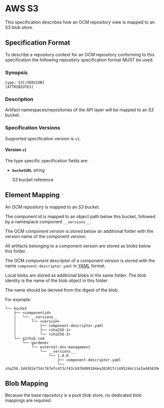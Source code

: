 # AWS S3

This specification describes how an OCM repository view is mapped to an S3 blob store.

## Specification Format

To describe a repository context for an OCM repository conforming to this specification the following repository specification format MUST be used.

### Synopsis

```
type: S3[/VERSION]
[ATTRIBIUTES]
```

### Description

Artifact namespaces/repositories of the API layer will be mapped to an  S3 bucket.

### Specification Versions

Supported specification version is `v1`.

#### Version `v1`

The type specific specification fields are:

- **`bucketURL`** *string*

  S3 bucket reference

## Element Mapping

An *OCM repository* is mapped to an *S3 bucket*.

The component id is mapped to an object path below this bucket, followed by a namespace component `__versions__`.

The OCM *component version* is stored below an additional folder with the version name of the component version.

All artifacts belonging to a component version are stored as blobs below this folder.

The OCM *component descriptor* of a component version is stored with the name `component-descriptor.yaml` in [YAML](https://yaml.org/spec/) format.

Local blobs are stored as additional blobs in the same folder. The blob identity is the name of the blob object in this folder.

The name should be derived from the digest of the blob.

For example:

```
└── bucket
    ├── <componentid>
    │   └── __versions__
    │       └── <version>
    │           ├── component-descriptor.yaml
    │           ├── <sha256-1>
    │           └── <sha256-2>
    └── github.com
        └── gardener
            └── external-dns-management
                └── __versions__
                    └── 1.0.0
                        ├── component-descriptor.yaml
                        └── sha256.1d4382e73dc767efc4f3cf43cb970d09104ea26301fc1495244c11e2ad45639e

```

## Blob Mapping

Because the base repository is a pure blob store, no dedicated blob mappings are required.
